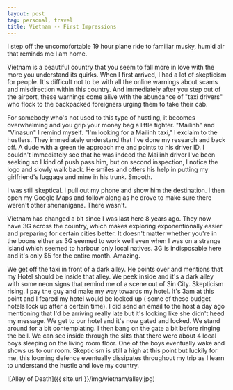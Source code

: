 ```yaml
---
layout: post
tag: personal, travel
title: Vietnam -- First Impressions
---
```


I step off the uncomofortable 19 hour plane ride to familiar musky, humid air that reminds me I am home.

Vietnam is a beautiful country that you seem to fall more in love with the more you understand its quirks.  When I first arrived, I had a lot of skepticism for people.  It's difficult not to be with all the online warnings about scams and misdirection within this country.  And immediately after you step out of the airport, these warnings come alive with the abundance of "taxi drivers" who flock to the backpacked foreigners urging them to take their cab.

For somebody who's not used to this type of hustling, it becomes overwhelming and you grip your money bag a little tighter.  "Mailinh" and "Vinasun" I remind myself.  "I'm looking for a Mailinh taxi," I exclaim to the hustlers.  They immediately understand that I've done my research and back off.  A dude with a green tie approach me and points to his driver ID.  I couldn't immediately see that he was indeed the Mailinh driver I've been seeking so I kind of push pass him, but on second inspection, I notice the logo and slowly walk back.  He smiles and offers his help in putting my girlfriend's luggage and mine in his trunk.  Smooth.

I was still skeptical.  I pull out my phone and show him the destination.  I then open my Google Maps and follow along as he drove to make sure there weren't other shenanigans.  There wasn't.

Vietnam has changed a bit since I was last here 8 years ago.  They now have 3G across the country, which makes exploring exponentionally easier and preparing for certain cities better.  It doesn't matter whether you're in the boons either as 3G seemed to work well even when I was on a strange island which seemed to harbour only local natives.  3G is indisposable here and it's only $5 for the entire month.  Amazing.

We get off the taxi in front of a dark alley.  He points over and mentions that my Hotel should be inside that alley.  We peek inside and it's a dark alley with some neon signs that remind me of a scene out of Sin City.  Skepticism rising.  I pay the guy and make my way towards my hotel.  It's 3am at this point and I feared my hotel would be locked up ( some of these budget hotels lock up after a certain time).  I did send an email to the host a day ago mentioning that I'd be arriving really late but it's looking like she didn't heed my message.  We get to our hotel and it's now gated and locked.  We stand around for a bit contemplating.  I then bang on the gate a bit before ringing the bell.  We can see inside through the slits that there were about 4 local boys sleeping on the living room floor.  One of the boys eventually wake and shows us to our room.  Skepticism is still a high at this point but luckily for me, this looming defence eventually dissipates throughout my trip as I learn to understand the hustle and love my country.

![Alley of Death]({{ site.url }}/img/vietnam/alley.jpg)